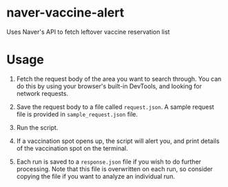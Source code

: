 # naver-vaccine-alert

Uses Naver's API to fetch leftover vaccine reservation list

# Usage

1. Fetch the request body of the area you want to search through.
You can do this by using your browser's built-in DevTools, and
looking for network requests.

2. Save the request body to a file called `request.json`. A sample
request file is provided in `sample_request.json` file.

3. Run the script.

4. If a vaccination spot opens up, the script will alert you,
and print details of the vaccination spot on the terminal.

5. Each run is saved to a `response.json` file if you wish to do
further processing. Note that this file is overwritten on each
run, so consider copying the file if you want to analyze an
individual run.
